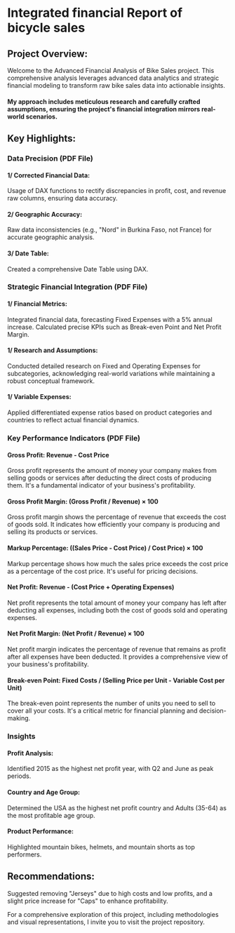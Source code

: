 # Integrated financial Report of bicycle sales

## Project Overview:
Welcome to the Advanced Financial Analysis of Bike Sales project. This comprehensive analysis leverages advanced data analytics and strategic financial modeling to transform raw bike sales data into actionable insights. 
#### My approach includes meticulous research and carefully crafted assumptions, ensuring the project's financial integration mirrors real-world scenarios.


## Key Highlights:

### Data Precision (PDF File)
#### 1/ Corrected Financial Data: 
Usage of DAX functions to rectify discrepancies in profit, cost, and revenue raw columns, ensuring data accuracy.
#### 2/ Geographic Accuracy: 
Raw data inconsistencies (e.g., "Nord" in Burkina Faso, not France) for accurate geographic analysis.
#### 3/ Date Table: 
Created a comprehensive Date Table using DAX.

### Strategic Financial Integration (PDF File)
#### 1/ Financial Metrics: 
Integrated financial data, forecasting Fixed Expenses with a 5% annual increase. Calculated precise KPIs such as Break-even Point and Net Profit Margin.
#### 1/ Research and Assumptions: 
Conducted detailed research on Fixed and Operating Expenses for subcategories, acknowledging real-world variations while maintaining a robust conceptual framework.
#### 1/ Variable Expenses: 
Applied differentiated expense ratios based on product categories and countries to reflect actual financial dynamics.

### Key Performance Indicators (PDF File)
#### Gross Profit: Revenue - Cost Price
Gross profit represents the amount of money your company makes from selling goods or services after deducting the direct costs of producing them. It's a fundamental indicator of your business's profitability.
#### Gross Profit Margin: (Gross Profit / Revenue) × 100
Gross profit margin shows the percentage of revenue that exceeds the cost of goods sold. It indicates how efficiently your company is producing and selling its products or services.
#### Markup Percentage: ((Sales Price - Cost Price) / Cost Price) × 100
Markup percentage shows how much the sales price exceeds the cost price as a percentage of the cost price. It's useful for pricing decisions.
#### Net Profit: Revenue - (Cost Price + Operating Expenses)
Net profit represents the total amount of money your company has left after deducting all expenses, including both the cost of goods sold and operating expenses.
#### Net Profit Margin: (Net Profit / Revenue) × 100
Net profit margin indicates the percentage of revenue that remains as profit after all expenses have been deducted. It provides a comprehensive view of your business's profitability.
#### Break-even Point: Fixed Costs / (Selling Price per Unit - Variable Cost per Unit)
The break-even point represents the number of units you need to sell to cover all your costs. It's a critical metric for financial planning and decision-making.

### Insights
#### Profit Analysis: 
Identified 2015 as the highest net profit year, with Q2 and June as peak periods.
#### Country and Age Group: 
Determined the USA as the highest net profit country and Adults (35-64) as the most profitable age group.
#### Product Performance: 
Highlighted mountain bikes, helmets, and mountain shorts as top performers.
## Recommendations: 
Suggested removing "Jerseys" due to high costs and low profits, and a slight price increase for "Caps" to enhance profitability.


For a comprehensive exploration of this project, including methodologies and visual representations, I invite you to visit the project repository.
